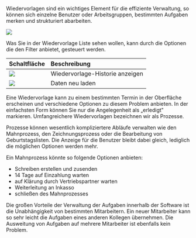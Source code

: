 Wiedervorlagen sind ein wichtiges Element für die effiziente Verwaltung, so können sich einzelne Benutzer oder Arbeitsgruppen, bestimmten Aufgaben merken und strukturiert abarbeiten.

![](http://xpecto.github.io/docs/img/img_1430827382092.png)

Was Sie in der Wiedervorlage Liste sehen wollen, kann durch die Optionen die den Filter anbietet, gesteuert werden.

|  Schaltfläche            |    Beschreibung     |  
| ------------- |:-------------| 
| ![](http://xpecto.github.io/docs/img/img_1430827803341.png)      | Wiedervorlage-Historie anzeigen | 
| ![](http://xpecto.github.io/docs/img/img_1430827829392.png)     |Daten neu laden | 

Eine Wiedervorlage kann zu einem bestimmten Termin in der Oberfläche erscheinen und verschiedene Optionen zu diesem Problem anbieten.  In der einfachsten Form können Sie nur die Angelegenheit als „erledigt" markieren. 
Umfangreichere Wiedervorlagen bezeichnen wir als Prozesse.

Prozesse können wesentlich kompliziertere Abläufe verwalten wie den Mahnprozess, den Zeichnungsprozess oder die Bearbeitung von Geburtstagslisten. Die Anzeige für die Benutzer bleibt dabei gleich, lediglich die möglichen Optionen werden mehr.

Ein Mahnprozess könnte so folgende Optionen anbieten: 

 - Schreiben erstellen und zusenden
 - 14 Tage auf Einzahlung warten
 - auf Klärung durch Vertriebspartner warten
 - Weiterleitung an Inkasso
 - schließen des Mahnprozesses

Die großen Vorteile der Verwaltung der Aufgaben innerhalb der Software ist die Unabhängigkeit  von bestimmten Mitarbeitern. Ein neuer Mitarbeiter kann so sehr leicht die Aufgaben eines anderen Kollegen übernehmen. Die Ausweitung von Aufgaben auf mehrere Mitarbeiter ist ebenfalls kein Problem.